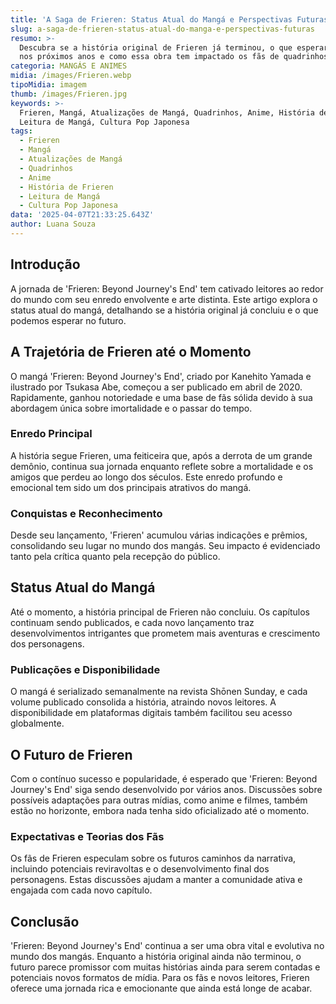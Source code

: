 ```yaml
---
title: 'A Saga de Frieren: Status Atual do Mangá e Perspectivas Futuras'
slug: a-saga-de-frieren-status-atual-do-manga-e-perspectivas-futuras
resumo: >-
  Descubra se a história original de Frieren já terminou, o que esperar do mangá
  nos próximos anos e como essa obra tem impactado os fãs de quadrinhos.
categoria: MANGÁS E ANIMES
midia: /images/Frieren.webp
tipoMidia: imagem
thumb: /images/Frieren.jpg
keywords: >-
  Frieren, Mangá, Atualizações de Mangá, Quadrinhos, Anime, História de Frieren,
  Leitura de Mangá, Cultura Pop Japonesa
tags:
  - Frieren
  - Mangá
  - Atualizações de Mangá
  - Quadrinhos
  - Anime
  - História de Frieren
  - Leitura de Mangá
  - Cultura Pop Japonesa
data: '2025-04-07T21:33:25.643Z'
author: Luana Souza
---
```


## Introdução
A jornada de 'Frieren: Beyond Journey's End' tem cativado leitores ao redor do mundo com seu enredo envolvente e arte distinta. Este artigo explora o status atual do mangá, detalhando se a história original já concluiu e o que podemos esperar no futuro.

## A Trajetória de Frieren até o Momento
O mangá 'Frieren: Beyond Journey's End', criado por Kanehito Yamada e ilustrado por Tsukasa Abe, começou a ser publicado em abril de 2020. Rapidamente, ganhou notoriedade e uma base de fãs sólida devido à sua abordagem única sobre imortalidade e o passar do tempo.

### Enredo Principal
A história segue Frieren, uma feiticeira que, após a derrota de um grande demônio, continua sua jornada enquanto reflete sobre a mortalidade e os amigos que perdeu ao longo dos séculos. Este enredo profundo e emocional tem sido um dos principais atrativos do mangá.

### Conquistas e Reconhecimento
Desde seu lançamento, 'Frieren' acumulou várias indicações e prêmios, consolidando seu lugar no mundo dos mangás. Seu impacto é evidenciado tanto pela crítica quanto pela recepção do público.

## Status Atual do Mangá
Até o momento, a história principal de Frieren não concluiu. Os capítulos continuam sendo publicados, e cada novo lançamento traz desenvolvimentos intrigantes que prometem mais aventuras e crescimento dos personagens.

### Publicações e Disponibilidade
O mangá é serializado semanalmente na revista Shōnen Sunday, e cada volume publicado consolida a história, atraindo novos leitores. A disponibilidade em plataformas digitais também facilitou seu acesso globalmente.

## O Futuro de Frieren
Com o contínuo sucesso e popularidade, é esperado que 'Frieren: Beyond Journey's End' siga sendo desenvolvido por vários anos. Discussões sobre possíveis adaptações para outras mídias, como anime e filmes, também estão no horizonte, embora nada tenha sido oficializado até o momento.

### Expectativas e Teorias dos Fãs
Os fãs de Frieren especulam sobre os futuros caminhos da narrativa, incluindo potenciais reviravoltas e o desenvolvimento final dos personagens. Estas discussões ajudam a manter a comunidade ativa e engajada com cada novo capítulo.

## Conclusão
'Frieren: Beyond Journey's End' continua a ser uma obra vital e evolutiva no mundo dos mangás. Enquanto a história original ainda não terminou, o futuro parece promissor com muitas histórias ainda para serem contadas e potenciais novos formatos de mídia. Para os fãs e novos leitores, Frieren oferece uma jornada rica e emocionante que ainda está longe de acabar.
